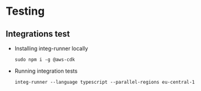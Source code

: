 # Testing

## Integrations test

- Installing integ-runner locally
  
  ```shell
  sudo npm i -g @aws-cdk
  ```

- Running integration tests
  
  ```shell
  integ-runner --language typescript --parallel-regions eu-central-1
  ```
